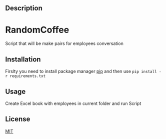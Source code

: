 
## Description
# RandomCoffee
Script that will be make pairs for employees conversation
## Installation

Firslty you need to install package manager [pip](https://pip.pypa.io/en/stable/) and then use 
```pip install -r requirements.txt```
## Usage

Create Excel book with employees in current folder and run Script

## License
[MIT](https://choosealicense.com/licenses/mit/)
